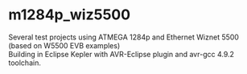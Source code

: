 # m1284p_wiz5500
Several test projects using ATMEGA 1284p and Ethernet Wiznet 5500 (based on W5500 EVB examples)<br/> 
Building in Eclipse Kepler with AVR-Eclipse plugin and avr-gcc 4.9.2 toolchain.
